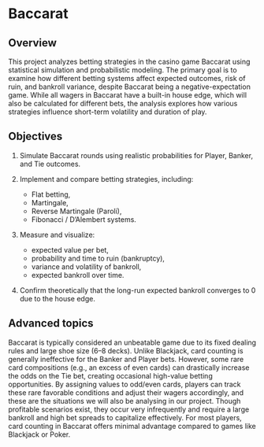 # Baccarat

## Overview
This project analyzes betting strategies in the casino game Baccarat using statistical simulation and probabilistic modeling. The primary goal is to examine how different betting systems affect expected outcomes, risk of ruin, and bankroll variance, despite Baccarat being a negative-expectation game. While all wagers in Baccarat have a built-in house edge, which will also be calculated for different bets, the analysis explores how various strategies influence short-term volatility and duration of play.

## Objectives
1. Simulate Baccarat rounds using realistic probabilities for Player, Banker, and Tie outcomes.  
2. Implement and compare betting strategies, including:
   - Flat betting,  
   - Martingale,  
   - Reverse Martingale (Paroli),  
   - Fibonacci / D’Alembert systems.  
3. Measure and visualize:
   - expected value per bet,  
   - probability and time to ruin (bankruptcy),  
   - variance and volatility of bankroll,  
   - expected bankroll over time.  

4. Confirm theoretically that the long-run expected bankroll converges to 0 due to the house edge.

## Advanced topics
Baccarat is typically considered an unbeatable game due to its fixed dealing rules and large shoe size (6–8 decks). Unlike Blackjack, card counting is generally ineffective for the Banker and Player bets. However, some rare card compositions (e.g., an excess of even cards) can drastically increase the odds on the Tie bet, creating occasional high-value betting opportunities. By assigning values to odd/even cards, players can track these rare favorable conditions and adjust their wagers accordingly, and these are the situations we will also be analysing in our project.
Though profitable scenarios exist, they occur very infrequently and require a large bankroll and high bet spreads to capitalize effectively. For most players, card counting in Baccarat offers minimal advantage compared to games like Blackjack or Poker.
